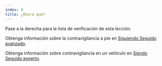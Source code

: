 ```yaml
---
index: 4
title: ¿Ahora qué?
---
```

Pase a la derecha para la lista de verificación de esta lección.

Obtenga información sobre la contravigilancia a pie en [Siguiendo Seguido avanzado](umbrella://work/being-followed/advanced).

Obtenga información sobre contravigilancia en un vehículo en [Siendo Seguido experto](umbrella://work/being-followed/expert).